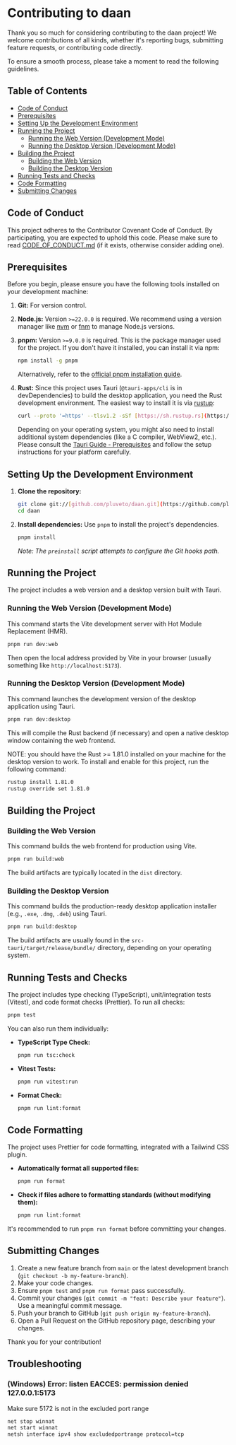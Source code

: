 # Contributing to daan

Thank you so much for considering contributing to the daan project! We welcome contributions of all kinds, whether it's reporting bugs, submitting feature requests, or contributing code directly.

To ensure a smooth process, please take a moment to read the following guidelines.

## Table of Contents

- [Code of Conduct](#code-of-conduct)
- [Prerequisites](#prerequisites)
- [Setting Up the Development Environment](#setting-up-the-development-environment)
- [Running the Project](#running-the-project)
  - [Running the Web Version (Development Mode)](#running-the-web-version-development-mode)
  - [Running the Desktop Version (Development Mode)](#running-the-desktop-version-development-mode)
- [Building the Project](#building-the-project)
  - [Building the Web Version](#building-the-web-version)
  - [Building the Desktop Version](#building-the-desktop-version)
- [Running Tests and Checks](#running-tests-and-checks)
- [Code Formatting](#code-formatting)
- [Submitting Changes](#submitting-changes)

## Code of Conduct

This project adheres to the Contributor Covenant Code of Conduct. By participating, you are expected to uphold this code. Please make sure to read [CODE_OF_CONDUCT.md](CODE_OF_CONDUCT.md) (if it exists, otherwise consider adding one).

## Prerequisites

Before you begin, please ensure you have the following tools installed on your development machine:

1. **Git:** For version control.
2. **Node.js:** Version `>=22.0.0` is required. We recommend using a version manager like [nvm](https://github.com/nvm-sh/nvm) or [fnm](https://github.com/Schniz/fnm) to manage Node.js versions.
3. **pnpm:** Version `>=9.0.0` is required. This is the package manager used for the project. If you don't have it installed, you can install it via npm:

   ```bash
   npm install -g pnpm
   ```

   Alternatively, refer to the [official pnpm installation guide](https://pnpm.io/installation).

4. **Rust:** Since this project uses Tauri (`@tauri-apps/cli` is in devDependencies) to build the desktop application, you need the Rust development environment. The easiest way to install it is via [rustup](https://rustup.rs/):

   ```bash
   curl --proto '=https' --tlsv1.2 -sSf [https://sh.rustup.rs](https://sh.rustup.rs) | sh
   ```

   Depending on your operating system, you might also need to install additional system dependencies (like a C compiler, WebView2, etc.). Please consult the [Tauri Guide - Prerequisites](https://tauri.app/v1/guides/getting-started/prerequisites) and follow the setup instructions for your platform carefully.

## Setting Up the Development Environment

1. **Clone the repository:**

   ```bash
   git clone git://[github.com/pluveto/daan.git](https://github.com/pluveto/daan.git)
   cd daan
   ```

2. **Install dependencies:**
   Use `pnpm` to install the project's dependencies.

   ```bash
   pnpm install
   ```

   _Note: The `preinstall` script attempts to configure the Git hooks path._

## Running the Project

The project includes a web version and a desktop version built with Tauri.

### Running the Web Version (Development Mode)

This command starts the Vite development server with Hot Module Replacement (HMR).

```bash
pnpm run dev:web
```

Then open the local address provided by Vite in your browser (usually something like `http://localhost:5173`).

### Running the Desktop Version (Development Mode)

This command launches the development version of the desktop application using Tauri.

```bash
pnpm run dev:desktop
```

This will compile the Rust backend (if necessary) and open a native desktop window containing the web frontend.

NOTE: you should have the Rust >= 1.81.0 installed on your machine for the desktop version to work. To install and enable for this project, run the following command:

```bash
rustup install 1.81.0
rustup override set 1.81.0
```

## Building the Project

### Building the Web Version

This command builds the web frontend for production using Vite.

```bash
pnpm run build:web
```

The build artifacts are typically located in the `dist` directory.

### Building the Desktop Version

This command builds the production-ready desktop application installer (e.g., `.exe`, `.dmg`, `.deb`) using Tauri.

```bash
pnpm run build:desktop
```

The build artifacts are usually found in the `src-tauri/target/release/bundle/` directory, depending on your operating system.

## Running Tests and Checks

The project includes type checking (TypeScript), unit/integration tests (Vitest), and code format checks (Prettier). To run all checks:

```bash
pnpm test
```

You can also run them individually:

- **TypeScript Type Check:**

  ```bash
  pnpm run tsc:check
  ```

- **Vitest Tests:**

  ```bash
  pnpm run vitest:run
  ```

- **Format Check:**

  ```bash
  pnpm run lint:format
  ```

## Code Formatting

The project uses Prettier for code formatting, integrated with a Tailwind CSS plugin.

- **Automatically format all supported files:**

  ```bash
  pnpm run format
  ```

- **Check if files adhere to formatting standards (without modifying them):**

  ```bash
  pnpm run lint:format
  ```

It's recommended to run `pnpm run format` before committing your changes.

## Submitting Changes

1. Create a new feature branch from `main` or the latest development branch (`git checkout -b my-feature-branch`).
2. Make your code changes.
3. Ensure `pnpm test` and `pnpm run format` pass successfully.
4. Commit your changes (`git commit -m "feat: Describe your feature"`). Use a meaningful commit message.
5. Push your branch to GitHub (`git push origin my-feature-branch`).
6. Open a Pull Request on the GitHub repository page, describing your changes.

Thank you for your contribution!

## Troubleshooting

### (Windows) Error: listen EACCES: permission denied 127.0.0.1:5173

Make sure 5172 is not in the excluded port range

```bat
net stop winnat
net start winnat
netsh interface ipv4 show excludedportrange protocol=tcp
```
